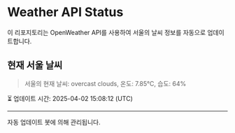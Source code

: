 
# Weather API Status

이 리포지토리는 OpenWeather API를 사용하여 서울의 날씨 정보를 자동으로 업데이트합니다.

## 현재 서울 날씨
> 서울의 현재 날씨: overcast clouds, 온도: 7.85°C, 습도: 64%

⏳ 업데이트 시간: 2025-04-02 15:08:12 (UTC)

---
자동 업데이트 봇에 의해 관리됩니다.
